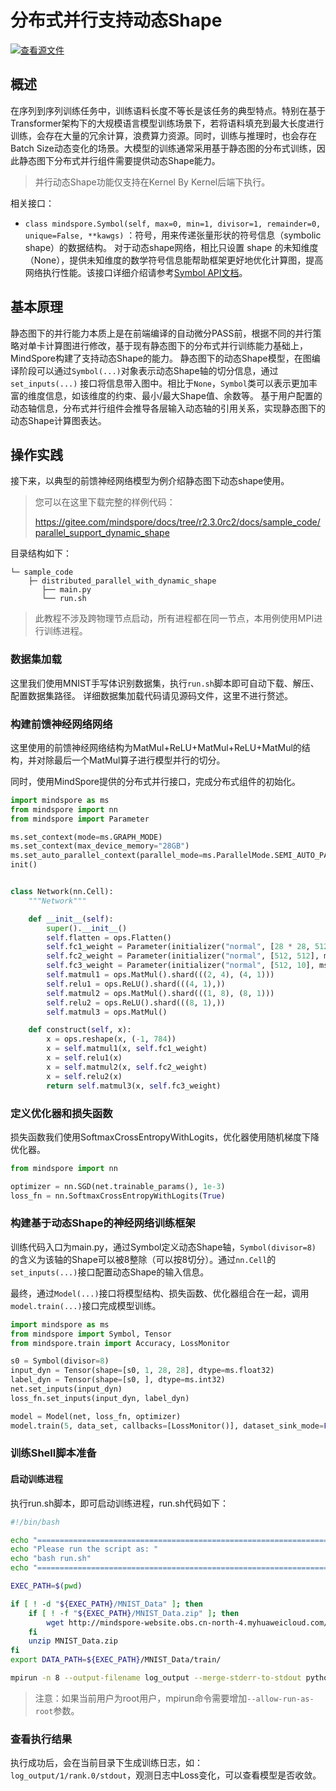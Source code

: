 # 分布式并行支持动态Shape

[![查看源文件](https://mindspore-website.obs.cn-north-4.myhuaweicloud.com/website-images/r2.3.0rc2/resource/_static/logo_source.svg)](https://gitee.com/mindspore/docs/blob/r2.3.0rc2/tutorials/experts/source_zh_cn/parallel/support_dynamic_shape_in_parallel.md)

## 概述

在序列到序列训练任务中，训练语料长度不等长是该任务的典型特点。特别在基于Transformer架构下的大规模语言模型训练场景下，若将语料填充到最大长度进行训练，会存在大量的冗余计算，浪费算力资源。同时，训练与推理时，也会存在Batch Size动态变化的场景。大模型的训练通常采用基于静态图的分布式训练，因此静态图下分布式并行组件需要提供动态Shape能力。

> 并行动态Shape功能仅支持在Kernel By Kernel后端下执行。

相关接口：

- `class mindspore.Symbol(self, max=0, min=1, divisor=1, remainder=0, unique=False, **kawgs)`
   ：符号，用来传递张量形状的符号信息（symbolic shape）的数据结构。 对于动态shape网络，相比只设置 shape
   的未知维度（None），提供未知维度的数学符号信息能帮助框架更好地优化计算图，提高网络执行性能。该接口详细介绍请参考[Symbol API文档](https://www.mindspore.cn/docs/zh-CN/r2.3.0rc2/api_python/mindspore/mindspore.Symbol.html)。

## 基本原理

静态图下的并行能力本质上是在前端编译的自动微分PASS前，根据不同的并行策略对单卡计算图进行修改，基于现有静态图下的分布式并行训练能力基础上，MindSpore构建了支持动态Shape的能力。
静态图下的动态Shape模型，在图编译阶段可以通过`Symbol(...)`对象表示动态Shape轴的切分信息，通过`set_inputs(...)`
接口将信息带入图中。相比于`None`，`Symbol`类可以表示更加丰富的维度信息，如该维度的约束、最小/最大Shape值、余数等。
基于用户配置的动态轴信息，分布式并行组件会推导各层输入动态轴的引用关系，实现静态图下的动态Shape计算图表达。

## 操作实践

接下来，以典型的前馈神经网络模型为例介绍静态图下动态shape使用。

> 您可以在这里下载完整的样例代码：
>
> <https://gitee.com/mindspore/docs/tree/r2.3.0rc2/docs/sample_code/parallel_support_dynamic_shape>

目录结构如下：

```text
└─ sample_code
    ├─ distributed_parallel_with_dynamic_shape
       ├── main.py
       └── run.sh
```

> 此教程不涉及跨物理节点启动，所有进程都在同一节点，本用例使用MPI进行训练进程。

### 数据集加载

这里我们使用MNIST手写体识别数据集，执行`run.sh`脚本即可自动下载、解压、配置数据集路径。 详细数据集加载代码请见源码文件，这里不进行赘述。

### 构建前馈神经网络网络

这里使用的前馈神经网络结构为MatMul+ReLU+MatMul+ReLU+MatMul的结构，并对除最后一个MatMul算子进行模型并行的切分。

同时，使用MindSpore提供的分布式并行接口，完成分布式组件的初始化。

```python
import mindspore as ms
from mindspore import nn
from mindspore import Parameter

ms.set_context(mode=ms.GRAPH_MODE)
ms.set_context(max_device_memory="28GB")
ms.set_auto_parallel_context(parallel_mode=ms.ParallelMode.SEMI_AUTO_PARALLEL)
init()


class Network(nn.Cell):
    """Network"""

    def __init__(self):
        super().__init__()
        self.flatten = ops.Flatten()
        self.fc1_weight = Parameter(initializer("normal", [28 * 28, 512], ms.float32))
        self.fc2_weight = Parameter(initializer("normal", [512, 512], ms.float32))
        self.fc3_weight = Parameter(initializer("normal", [512, 10], ms.float32))
        self.matmul1 = ops.MatMul().shard(((2, 4), (4, 1)))
        self.relu1 = ops.ReLU().shard(((4, 1),))
        self.matmul2 = ops.MatMul().shard(((1, 8), (8, 1)))
        self.relu2 = ops.ReLU().shard(((8, 1),))
        self.matmul3 = ops.MatMul()

    def construct(self, x):
        x = ops.reshape(x, (-1, 784))
        x = self.matmul1(x, self.fc1_weight)
        x = self.relu1(x)
        x = self.matmul2(x, self.fc2_weight)
        x = self.relu2(x)
        return self.matmul3(x, self.fc3_weight)
```

### 定义优化器和损失函数

损失函数我们使用SoftmaxCrossEntropyWithLogits，优化器使用随机梯度下降优化器。

```python
from mindspore import nn

optimizer = nn.SGD(net.trainable_params(), 1e-3)
loss_fn = nn.SoftmaxCrossEntropyWithLogits(True)
```

### 构建基于动态Shape的神经网络训练框架

训练代码入口为main.py，通过Symbol定义动态Shape轴，`Symbol(divisor=8)`
的含义为该轴的Shape可以被8整除（可以按8切分）。通过`nn.Cell`的`set_inputs(...)`接口配置动态Shape的输入信息。

最终，通过`Model(...)`接口将模型结构、损失函数、优化器组合在一起，调用`model.train(...)`接口完成模型训练。

```python
import mindspore as ms
from mindspore import Symbol, Tensor
from mindspore.train import Accuracy, LossMonitor

s0 = Symbol(divisor=8)
input_dyn = Tensor(shape=[s0, 1, 28, 28], dtype=ms.float32)
label_dyn = Tensor(shape=[s0, ], dtype=ms.int32)
net.set_inputs(input_dyn)
loss_fn.set_inputs(input_dyn, label_dyn)

model = Model(net, loss_fn, optimizer)
model.train(5, data_set, callbacks=[LossMonitor()], dataset_sink_mode=False)
```

### 训练Shell脚本准备

#### 启动训练进程

执行run.sh脚本，即可启动训练进程，run.sh代码如下：

```bash
#!/bin/bash

echo "=============================================================================================================="
echo "Please run the script as: "
echo "bash run.sh"
echo "=============================================================================================================="

EXEC_PATH=$(pwd)

if [ ! -d "${EXEC_PATH}/MNIST_Data" ]; then
    if [ ! -f "${EXEC_PATH}/MNIST_Data.zip" ]; then
        wget http://mindspore-website.obs.cn-north-4.myhuaweicloud.com/notebook/datasets/MNIST_Data.zip
    fi
    unzip MNIST_Data.zip
fi
export DATA_PATH=${EXEC_PATH}/MNIST_Data/train/

mpirun -n 8 --output-filename log_output --merge-stderr-to-stdout python main.py
```

> 注意：如果当前用户为root用户，mpirun命令需要增加`--allow-run-as-root`参数。

### 查看执行结果

执行成功后，会在当前目录下生成训练日志，如：`log_output/1/rank.0/stdout`，观测日志中Loss变化，可以查看模型是否收敛。
